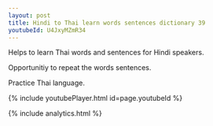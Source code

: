 ```yaml
---
layout: post
title: Hindi to Thai learn words sentences dictionary 39 
youtubeId: U4JxyMZmR34
---
```

 
 
Helps to learn Thai words and sentences for Hindi speakers.

Opportunitiy to repeat the words sentences. 

Practice Thai language. 
 
{% include youtubePlayer.html id=page.youtubeId %}
 
 
{% include analytics.html %}